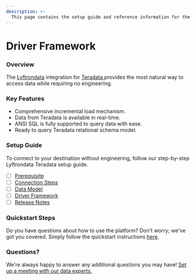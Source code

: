 ```yaml
---
description: >-
  This page contains the setup guide and reference information for the Teradata source connector.
---
```


# Driver Framework

### Overview

The [Lyftrondata](https://www.lyftrondata.com/) integration for [Teradata](https://www.lyftrondata.com/integration/teradata/)[ ](https://www.lyftrondata.com/integration/teradata/)provides the most natural way to access data while requiring no engineering.

### Key Features

* Comprehensive incremental load mechanism.
* Data from Teradata is available in real-time.&#x20;
* ANSI SQL is fully supported to query data with ease.
* Ready to query Teradata relational schema model.

### Setup Guide

To connect to your destination without engineering, follow our step-by-step Lyftrondata Teradata setup guide.

* [ ] [Prerequisite](../../technology-analytics/teradata/prerequisite.md)
* [ ] [Connection Steps](../../technology-analytics/teradata/connection-steps.md)
* [ ] [Data Model](../../technology-analytics/teradata/data-model/)
* [ ] [Driver Framework](../../technology-analytics/teradata/driver-framework/)
* [ ] [Release Notes](../../technology-analytics/teradata/release-notes.md)

### Quickstart Steps

Do you have questions about how to use the platform? Don't worry; we've got you covered. Simply follow the quickstart instructions [here](../../../quickstart-steps.md).

### Questions? <a href="#questions" id="questions"></a>

We're always happy to answer any additional questions you may have! [Set up a meeting with our data experts.](https://www.lyftrondata.com/book-a-meeting/)


